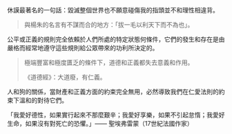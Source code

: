 休謨最著名的一句話：毀滅整個世界也不願意碰傷我的指頭並不和理性相違背。

> 與楊朱的名言有不謀而合的地方：「拔一毛以利天下而不為也」。



公平或正義的規則完全依賴於人們所處的特定狀態何條件，它們的發生和存在是由嚴格而經常地遵守這些規則給公眾帶來的功利所決定的。

> 極端豐富和極度匱乏的條件下，道德和正義都失去意義和作用。
>
> 《道德經》：大道廢，有仁義。



人和狗的關係，當財產和正義方面的約束完全無用，必然導致我們在仁愛法則的約束下溫和的對待它們。



「我愛好德性，如果實行起來不那麼艱辛；我愛好享樂，如果不引起怠惰；我愛好生命，如果沒有對死亡的恐懼。」—— 聖埃弗雷蒙（17世紀法國作家）